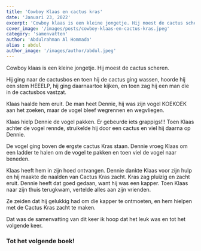 ```yaml
---
title: 'Cowboy Klaas en cactus kras'
date: 'Januari 23, 2022'
excerpt: 'Cowboy klaas is een kleine jongetje. Hij moest de cactus scheren.'
cover_image: '/images/posts/cowboy-klaas-en-cactus-kras.jpeg'
category: 'samenvatten'
author: 'Abdulrahman Al Hommada'
alias : abdul
author_image: '/images/author/abdul.jpeg'
---
```


Cowboy klaas is een kleine jongetje. Hij moest de cactus scheren. 

Hij ging naar de cactusbos en toen hij de cactus ging wassen, hoorde hij een stem HEEELP, hij ging daarnaartoe kijken, en toen zag hij een man die in de cactusbos vastzat.

Klaas haalde hem eruit. De man heet Dennie, hij was zijn vogel KOEKOEK aan het zoeken, maar de vogel bleef wegrennen en wegvliegen. 

Klaas hielp Dennie de vogel pakken. Er gebeurde iets grappigs!!! Toen Klaas achter de vogel rennde, struikelde hij door een cactus en viel hij daarna op Dennie.

De vogel ging boven de ergste cactus Kras staan. Dennie vroeg Klaas om een ladder te halen om de vogel te pakken en toen viel de vogel naar beneden.

Klaas heeft hem in zijn hoed ontvangen.
Dennie dankte Klaas voor zijn hulp en hij maakte  de naalden van Cactus Kras zacht. Kras zag pluizig en zacht eruit. Dennie heeft dat goed gedaan, want hij was een kapper. Toen Klaas naar zijn thuis terugkwam, vertelde alles aan zijn vrienden.

Ze zeiden dat hij gelukkig had om die kapper te ontmoeten, en hem hielpen met de Cactus Kras zacht te maken.

Dat was de samenvatting van dit keer ik hoop dat het leuk was en tot het volgende keer.

### Tot het volgende boek!